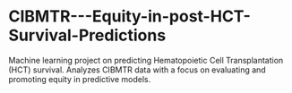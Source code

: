 # CIBMTR---Equity-in-post-HCT-Survival-Predictions
Machine learning project on predicting Hematopoietic Cell Transplantation (HCT) survival.  Analyzes CIBMTR data with a focus on evaluating and promoting equity in predictive models.
